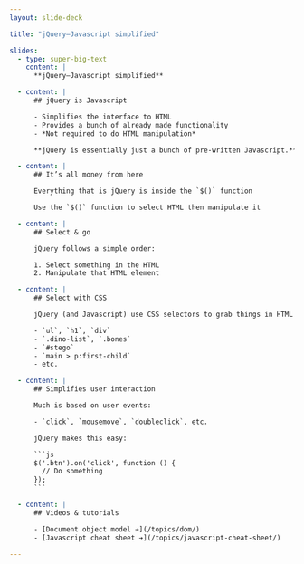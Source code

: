 ```yaml
---
layout: slide-deck

title: "jQuery—Javascript simplified"

slides:
  - type: super-big-text
    content: |
      **jQuery—Javascript simplified**

  - content: |
      ## jQuery is Javascript

      - Simplifies the interface to HTML
      - Provides a bunch of already made functionality
      - *Not required to do HTML manipulation*

      **jQuery is essentially just a bunch of pre-written Javascript.**

  - content: |
      ## It’s all money from here

      Everything that is jQuery is inside the `$()` function

      Use the `$()` function to select HTML then manipulate it

  - content: |
      ## Select & go

      jQuery follows a simple order:

      1. Select something in the HTML
      2. Manipulate that HTML element

  - content: |
      ## Select with CSS

      jQuery (and Javascript) use CSS selectors to grab things in HTML

      - `ul`, `h1`, `div`
      - `.dino-list`, `.bones`
      - `#stego`
      - `main > p:first-child`
      - etc.

  - content: |
      ## Simplifies user interaction

      Much is based on user events:

      - `click`, `mousemove`, `doubleclick`, etc.

      jQuery makes this easy:

      ```js
      $('.btn').on('click', function () {
        // Do something
      });
      ```

  - content: |
      ## Videos & tutorials

      - [Document object model ➔](/topics/dom/)
      - [Javascript cheat sheet ➔](/topics/javascript-cheat-sheet/)

---
```

